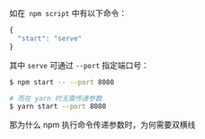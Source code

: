 如在` npm script` 中有以下命令：

``` js
{
  "start": "serve"
}
```

其中 `serve` 可通过 `--port` 指定端口号：

``` bash
$ npm start -- --port 8080

# 而在 yarn 时无需传递参数
$ yarn start --port 8080
```

那为什么 npm 执行命令传递参数时，为何需要双横线
